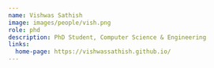 ```yaml
---
name: Vishwas Sathish
image: images/people/vish.png
role: phd
description: PhD Student, Computer Science & Engineering
links:
  home-page: https://vishwassathish.github.io/
---
```

